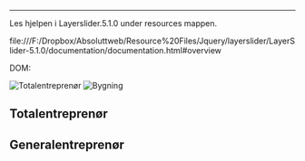 <script type="text/javascript">
    $(document).ready(function(){
        $('#layerslider').layerSlider({
          responsive: false,
          responsiveUnder: 1180,  //Will not shrink before this size
          layersContainer: 1180,  //Center content to this size
          skinsPath: '/assets/modules/layerslider/skins/', //REMOVE /assets IN WEBPOP
          skin: 'fullwidth'
        });
    }); 
</script>

-------------------------------------------

Les hjelpen i Layerslider.5.1.0 under resources mappen.

file:///F:/Dropbox/Absoluttweb/Resource%20Files/Jquery/layerslider/LayerSlider-5.1.0/documentation/documentation.html#overview

DOM:
<div class="band band-layerslider">
  <div id="layerslider" style="width: 100%; height: 410px;">
    <!-- Slide 1 -->
    <div class="ls-slide slide-1" data-ls="transition2d: 5">
      <!-- BG -->
      <img src="/img/bg-header.jpg" class="ls-bg" alt="Totalentreprenør">
        <!-- Image -->
        <img src="/img/building.png" class="ls-l" alt="Bygning" data-ls="offsetyin: 400; offsetxin: 0" style="top: 84px; left: 0;">
        <!-- Text 1 -->
        <h2 class="ls-l" data-ls="delayin:500; offsetyin:-200px; offsetxin:0" style="top: 120px; left: 861px;">Totalentreprenør</h2>
        <!-- Text 2 -->
        <h2 class="ls-l" data-ls="delayin:2000" style="top: 200px; left: 605px;">Generalentreprenør</h2>
      </div>
      <!-- END Slide 1 -->
  </div>
</div>